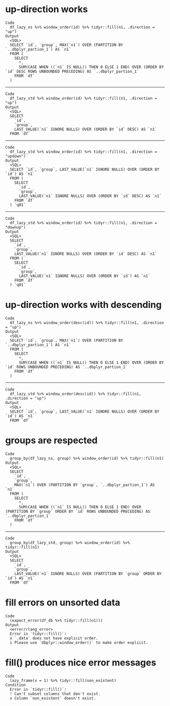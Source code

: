 # up-direction works

    Code
      df_lazy_ns %>% window_order(id) %>% tidyr::fill(n1, .direction = "up")
    Output
      <SQL>
      SELECT `id`, `group`, MAX(`n1`) OVER (PARTITION BY `..dbplyr_partion_1`) AS `n1`
      FROM (
        SELECT
          *,
          SUM(CASE WHEN ((`n1` IS NULL)) THEN 0 ELSE 1 END) OVER (ORDER BY `id` DESC ROWS UNBOUNDED PRECEDING) AS `..dbplyr_partion_1`
        FROM `df`
      )

---

    Code
      df_lazy_std %>% window_order(id) %>% tidyr::fill(n1, .direction = "up")
    Output
      <SQL>
      SELECT
        `id`,
        `group`,
        LAST_VALUE(`n1` IGNORE NULLS) OVER (ORDER BY `id` DESC) AS `n1`
      FROM `df`

---

    Code
      df_lazy_std %>% window_order(id) %>% tidyr::fill(n1, .direction = "updown")
    Output
      <SQL>
      SELECT `id`, `group`, LAST_VALUE(`n1` IGNORE NULLS) OVER (ORDER BY `id`) AS `n1`
      FROM (
        SELECT
          `id`,
          `group`,
          LAST_VALUE(`n1` IGNORE NULLS) OVER (ORDER BY `id` DESC) AS `n1`
        FROM `df`
      ) `q01`

---

    Code
      df_lazy_std %>% window_order(id) %>% tidyr::fill(n1, .direction = "downup")
    Output
      <SQL>
      SELECT
        `id`,
        `group`,
        LAST_VALUE(`n1` IGNORE NULLS) OVER (ORDER BY `id` DESC) AS `n1`
      FROM (
        SELECT
          `id`,
          `group`,
          LAST_VALUE(`n1` IGNORE NULLS) OVER (ORDER BY `id`) AS `n1`
        FROM `df`
      ) `q01`

# up-direction works with descending

    Code
      df_lazy_ns %>% window_order(desc(id)) %>% tidyr::fill(n1, .direction = "up")
    Output
      <SQL>
      SELECT `id`, `group`, MAX(`n1`) OVER (PARTITION BY `..dbplyr_partion_1`) AS `n1`
      FROM (
        SELECT
          *,
          SUM(CASE WHEN ((`n1` IS NULL)) THEN 0 ELSE 1 END) OVER (ORDER BY `id` ROWS UNBOUNDED PRECEDING) AS `..dbplyr_partion_1`
        FROM `df`
      )

---

    Code
      df_lazy_std %>% window_order(desc(id)) %>% tidyr::fill(n1, .direction = "up")
    Output
      <SQL>
      SELECT `id`, `group`, LAST_VALUE(`n1` IGNORE NULLS) OVER (ORDER BY `id`) AS `n1`
      FROM `df`

# groups are respected

    Code
      group_by(df_lazy_ns, group) %>% window_order(id) %>% tidyr::fill(n1)
    Output
      <SQL>
      SELECT
        `id`,
        `group`,
        MAX(`n1`) OVER (PARTITION BY `group`, `..dbplyr_partion_1`) AS `n1`
      FROM (
        SELECT
          *,
          SUM(CASE WHEN ((`n1` IS NULL)) THEN 0 ELSE 1 END) OVER (PARTITION BY `group` ORDER BY `id` ROWS UNBOUNDED PRECEDING) AS `..dbplyr_partion_1`
        FROM `df`
      )

---

    Code
      group_by(df_lazy_std, group) %>% window_order(id) %>% tidyr::fill(n1)
    Output
      <SQL>
      SELECT
        `id`,
        `group`,
        LAST_VALUE(`n1` IGNORE NULLS) OVER (PARTITION BY `group` ORDER BY `id`) AS `n1`
      FROM `df`

# fill errors on unsorted data

    Code
      (expect_error(df_db %>% tidyr::fill(n1)))
    Output
      <error/rlang_error>
      Error in `tidyr::fill()`:
      x `.data` does not have explicit order.
      i Please use `dbplyr::window_order()` to make order explicit.

# fill() produces nice error messages

    Code
      lazy_frame(x = 1) %>% tidyr::fill(non_existent)
    Condition
      Error in `tidyr::fill()`:
      ! Can't subset columns that don't exist.
      x Column `non_existent` doesn't exist.

